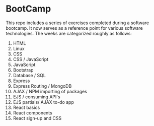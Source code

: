 # BootCamp

This repo includes a series of exercises completed during a software bootcamp. It now serves as a reference point for various software technologies. The weeks are categorized roughly as follows:

1. HTML
2. Linux
3. CSS
4. CSS / JavaScript
5. JavaScript
6. Bootstrap
7. Database / SQL
8. Express
9. Express Routing / MongoDB
10. AJAX / NPM importing of packages
11. EJS / consuming API's
12. EJS partials/ AJAX to-do app
13. React basics
14. React components
15. React sign-up and CSS
